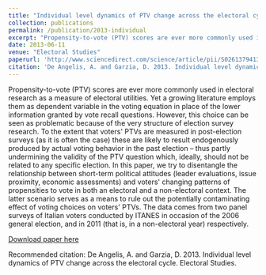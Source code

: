 ```yaml
---
title: "Individual level dynamics of PTV change across the electoral cycle"
collection: publications
permalink: /publication/2013-individual
excerpt: "Propensity-to-vote (PTV) scores are ever more commonly used in electoral research as a measure of electoral utilities. Yet a growing literature employs them as dependent variable in the voting equation in place of the lower information granted by vote recall questions. However, this choice can be seen as problematic because of the very structure of election survey research. To the extent that voters' PTVs are measured in post-election surveys (as it is often the case) these are likely to result endogenously produced by actual voting behavior in the past election – thus partly undermining the validity of the PTV question which, ideally, should not be related to any specific election. In this paper, we try to disentangle the relationship between short-term political attitudes (leader evaluations, issue proximity, economic assessments) and voters' changing patterns of propensities to vote in both an electoral and a non-electoral context. The latter scenario serves as a means to rule out the potentially contaminating effect of voting choices on voters' PTVs. The data comes from two panel surveys of Italian voters conducted by ITANES in occasion of the 2006 general election, and in 2011 (that is, in a non-electoral year) respectively."
date: 2013-06-11
venue: "Electoral Studies"
paperurl: 'http://www.sciencedirect.com/science/article/pii/S0261379413000917'
citation: 'De Angelis, A. and Garzia, D. 2013. Individual level dynamics of PTV change across the electoral cycle. Electoral Studies.'
---
```


Propensity-to-vote (PTV) scores are ever more commonly used in electoral research as a measure of electoral utilities. Yet a growing literature employs them as dependent variable in the voting equation in place of the lower information granted by vote recall questions. However, this choice can be seen as problematic because of the very structure of election survey research. To the extent that voters' PTVs are measured in post-election surveys (as it is often the case) these are likely to result endogenously produced by actual voting behavior in the past election – thus partly undermining the validity of the PTV question which, ideally, should not be related to any specific election. In this paper, we try to disentangle the relationship between short-term political attitudes (leader evaluations, issue proximity, economic assessments) and voters' changing patterns of propensities to vote in both an electoral and a non-electoral context. The latter scenario serves as a means to rule out the potentially contaminating effect of voting choices on voters' PTVs. The data comes from two panel surveys of Italian voters conducted by ITANES in occasion of the 2006 general election, and in 2011 (that is, in a non-electoral year) respectively.

[Download paper
here](http://www.sciencedirect.com/science/article/pii/S0261379413000917)

Recommended citation: De Angelis, A. and Garzia, D. 2013. Individual level dynamics of PTV change across the electoral cycle. Electoral Studies.
